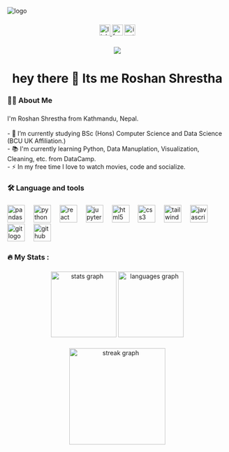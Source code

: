 ![logo](https://github.com/shrtRoshan/shrtRoshan/blob/main/cover-gif.gif)

###

<div align="center">
  <a href="www.linkedin.com/in/shrestha-roshan"><img src="https://img.shields.io/static/v1?message=LinkedIn&logo=linkedin&label=&color=0077B5&logoColor=white&labelColor=&style=for-the-badge" height="25"   alt="linkedin logo" />
  </a>
  <a href="https://www.facebook.com/roshan.shrestha.90813236"><img src="https://img.shields.io/static/v1?message=Facebook&logo=facebook&label=&color=1877F2&logoColor=white&labelColor=&style=for-the-badge" height="25" alt="facebook logo"  /></a>
  <a href="https://www.instagram.com/shrt.roshan/"><img src="https://img.shields.io/static/v1?message=Instagram&logo=instagram&label=&color=E4405F&logoColor=white&labelColor=&style=for-the-badge" height="25" alt="instagram logo"  /></a>
  
###

<div align="center">
  <img src="https://visitor-badge.laobi.icu/badge?page_id=shrtRoshan.shrtRoshan&"  />
</div>

###

<h1 align="center">hey there 👋 Its me Roshan Shrestha</h1>

###

<h3 align="left">👩‍💻  About Me</h3>

###

<p align="left">I'm Roshan Shrestha from Kathmandu, Nepal.<br><br>- 🔭 I’m currently studying BSc (Hons) Computer Science and Data Science (BCU UK Affiliation.)<br>- 📚 I'm currently learning Python, Data Manuplation, Visualization, Cleaning, etc. from DataCamp.<br>- ⚡ In my free time I love to watch movies, code and socialize.</p>

###

<h3 align="left">🛠 Language and tools</h3>

###

<div align="left">
  <img src="https://cdn.jsdelivr.net/gh/devicons/devicon/icons/pandas/pandas-original.svg" height="40" alt="pandas logo"  />
  <img width="12" />
  <img src="https://cdn.jsdelivr.net/gh/devicons/devicon/icons/python/python-original.svg" height="40" alt="python logo"  />
  <img width="12" />
  <img src="https://cdn.jsdelivr.net/gh/devicons/devicon/icons/react/react-original.svg" height="40" alt="react logo"  />
  <img width="12" />
  <img src="https://cdn.jsdelivr.net/gh/devicons/devicon/icons/jupyter/jupyter-original.svg" height="40" alt="jupyter logo"  />
  <img width="12" />
  <img src="https://cdn.jsdelivr.net/gh/devicons/devicon/icons/html5/html5-original.svg" height="40" alt="html5 logo"  />
  <img width="12" />
  <img src="https://cdn.jsdelivr.net/gh/devicons/devicon/icons/css3/css3-original.svg" height="40" alt="css3 logo"  />
  <img width="12" />
  <img src="https://cdn.simpleicons.org/tailwindcss/06B6D4" height="40" alt="tailwindcss logo"  />
  <img width="12" />
  <img src="https://cdn.jsdelivr.net/gh/devicons/devicon/icons/javascript/javascript-original.svg" height="40" alt="javascript logo"  />
  <img width="12" />
  <img src="https://cdn.simpleicons.org/git/F05032" height="40" alt="git logo"  />
  <img width="12" />
  <img src="https://skillicons.dev/icons?i=github" height="40" alt="github logo"  />
</div>

###

<h3 align="left">🔥   My Stats :</h3>

###

<div align="center">
  <img src="https://github-readme-stats.vercel.app/api?username=shrtRoshan&hide_title=false&hide_rank=false&show_icons=true&include_all_commits=true&count_private=true&disable_animations=false&theme=dracula&locale=en&hide_border=false&order=1" height="150" alt="stats graph"  />
  <img src="https://github-readme-stats.vercel.app/api/top-langs?username=shrtRoshan&locale=en&hide_title=false&layout=compact&card_width=320&langs_count=5&theme=dracula&hide_border=false&order=2" height="150" alt="languages graph"  />
</div>

###

<div align="center">
  <img src="https://streak-stats.demolab.com?user=shrtRoshan&locale=en&mode=daily&theme=dark&hide_border=false&border_radius=5&order=3" height="220" alt="streak graph"  />
</div>

###
